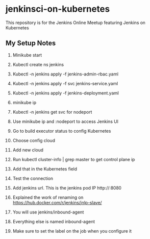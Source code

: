 # jenkinsci-on-kubernetes
This repository is for the Jenkins Online Meetup featuring Jenkins on Kubernetes

## My Setup Notes
1. Minikube start

2. Kubectl create ns jenkins

3. Kubectl -n jenkins apply -f jenkins-admin-rbac.yaml

4. Kubectl -n jenkins apply -f svc jenkins-service.yaml

5. Kubectl -n jenkins apply -f jenkins-deployment.yaml

6. minikube ip

7. Kubectl -n jenkins get svc for nodeport

8. Use minikube ip and :nodeport to access Jenkins UI

9. Go to build executor status to config Kubernetes

10. Choose config cloud

11. Add new cloud

12. Run kubectl cluster-info | grep master to get control plane ip

13. Add that in the Kubernetes field 

14. Test the connection

15. Add jenkins url. This is the jenkins pod IP http://<pod IP>:8080

16. Explained the work of renaming on https://hub.docker.com/r/jenkins/jnlp-slave/ 

17. You will use jenkins/inbound-agent

18. Everything else is named inbound-agent

19. Make sure to set the label on the job when you configure it

